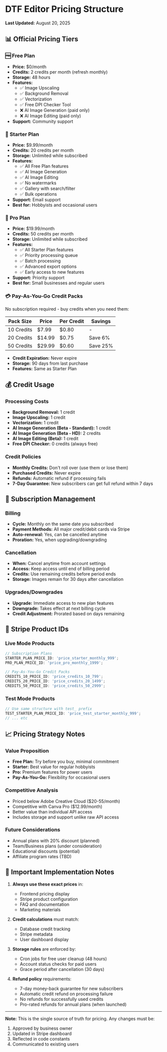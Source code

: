 # DTF Editor Pricing Structure

**Last Updated:** August 20, 2025

## 📊 Official Pricing Tiers

### 🆓 Free Plan

- **Price:** $0/month
- **Credits:** 2 credits per month (refresh monthly)
- **Storage:** 48 hours
- **Features:**
  - ✅ Image Upscaling
  - ✅ Background Removal
  - ✅ Vectorization
  - ✅ Free DPI Checker Tool
  - ❌ AI Image Generation (paid only)
  - ❌ AI Image Editing (paid only)
- **Support:** Community support

### 🚀 Starter Plan

- **Price:** $9.99/month
- **Credits:** 20 credits per month
- **Storage:** Unlimited while subscribed
- **Features:**
  - ✅ All Free Plan features
  - ✅ AI Image Generation
  - ✅ AI Image Editing
  - ✅ No watermarks
  - ✅ Gallery with search/filter
  - ✅ Bulk operations
- **Support:** Email support
- **Best for:** Hobbyists and occasional users

### 💎 Pro Plan

- **Price:** $19.99/month
- **Credits:** 50 credits per month
- **Storage:** Unlimited while subscribed
- **Features:**
  - ✅ All Starter Plan features
  - ✅ Priority processing queue
  - ✅ Batch processing
  - ✅ Advanced export options
  - ✅ Early access to new features
- **Support:** Priority support
- **Best for:** Small businesses and regular users

### 💳 Pay-As-You-Go Credit Packs

No subscription required - buy credits when you need them:

| Pack Size  | Price  | Per Credit | Savings  |
| ---------- | ------ | ---------- | -------- |
| 10 Credits | $7.99  | $0.80      | -        |
| 20 Credits | $14.99 | $0.75      | Save 6%  |
| 50 Credits | $29.99 | $0.60      | Save 25% |

- **Credit Expiration:** Never expire
- **Storage:** 90 days from last purchase
- **Features:** Same as Starter Plan

## 💰 Credit Usage

### Processing Costs

- **Background Removal:** 1 credit
- **Image Upscaling:** 1 credit
- **Vectorization:** 1 credit
- **AI Image Generation (Beta - Standard):** 1 credit
- **AI Image Generation (Beta - HD):** 2 credits
- **AI Image Editing (Beta):** 1 credit
- **Free DPI Checker:** 0 credits (always free)

### Credit Policies

- **Monthly Credits:** Don't roll over (use them or lose them)
- **Purchased Credits:** Never expire
- **Refunds:** Automatic refund if processing fails
- **7-Day Guarantee:** New subscribers can get full refund within 7 days

## 🔄 Subscription Management

### Billing

- **Cycle:** Monthly on the same date you subscribed
- **Payment Methods:** All major credit/debit cards via Stripe
- **Auto-renewal:** Yes, can be cancelled anytime
- **Proration:** Yes, when upgrading/downgrading

### Cancellation

- **When:** Cancel anytime from account settings
- **Access:** Keep access until end of billing period
- **Credits:** Use remaining credits before period ends
- **Storage:** Images remain for 30 days after cancellation

### Upgrades/Downgrades

- **Upgrade:** Immediate access to new plan features
- **Downgrade:** Takes effect at next billing cycle
- **Credit Adjustment:** Prorated based on days remaining

## 🎯 Stripe Product IDs

### Live Mode Products

```javascript
// Subscription Plans
STARTER_PLAN_PRICE_ID: 'price_starter_monthly_999';
PRO_PLAN_PRICE_ID: 'price_pro_monthly_1999';

// Pay-As-You-Go Credit Packs
CREDITS_10_PRICE_ID: 'price_credits_10_799';
CREDITS_20_PRICE_ID: 'price_credits_20_1499';
CREDITS_50_PRICE_ID: 'price_credits_50_2999';
```

### Test Mode Products

```javascript
// Use same structure with test_ prefix
TEST_STARTER_PLAN_PRICE_ID: 'price_test_starter_monthly_999';
// ... etc
```

## 📈 Pricing Strategy Notes

### Value Proposition

- **Free Plan:** Try before you buy, minimal commitment
- **Starter:** Best value for regular hobbyists
- **Pro:** Premium features for power users
- **Pay-As-You-Go:** Flexibility for occasional users

### Competitive Analysis

- Priced below Adobe Creative Cloud ($20-55/month)
- Competitive with Canva Pro ($12.99/month)
- Better value than individual API access
- Includes storage and support unlike raw API access

### Future Considerations

- Annual plans with 20% discount (planned)
- Team/Business plans (under consideration)
- Educational discounts (potential)
- Affiliate program rates (TBD)

## 🚨 Important Implementation Notes

1. **Always use these exact prices** in:
   - Frontend pricing display
   - Stripe product configuration
   - FAQ and documentation
   - Marketing materials

2. **Credit calculations** must match:
   - Database credit tracking
   - Stripe metadata
   - User dashboard display

3. **Storage rules** are enforced by:
   - Cron jobs for free user cleanup (48 hours)
   - Account status checks for paid users
   - Grace period after cancellation (30 days)

4. **Refund policy** requirements:
   - 7-day money-back guarantee for new subscribers
   - Automatic credit refund on processing failure
   - No refunds for successfully used credits
   - Pro-rated refunds for annual plans (when launched)

---

**Note:** This is the single source of truth for pricing. Any changes must be:

1. Approved by business owner
2. Updated in Stripe dashboard
3. Reflected in code constants
4. Communicated to existing users
